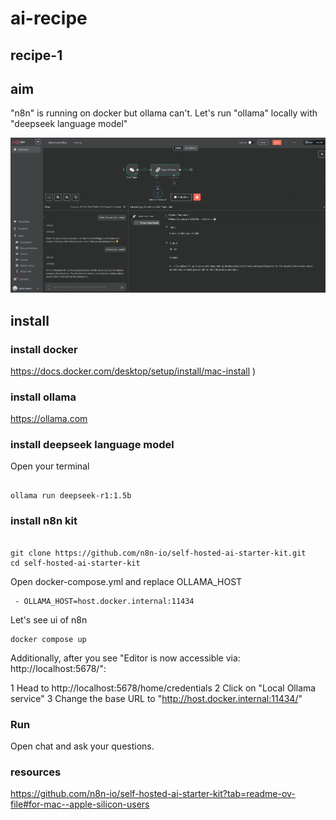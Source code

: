 # ai-recipe



## recipe-1

## aim

"n8n" is running on docker but ollama can't. Let's run "ollama" locally with "deepseek language model"

![recipe1 - Screenshot](https://github.com/keramiozsoy/ai-recipe/blob/main/resources/images/recipe1.png)


## install


### install docker 

https://docs.docker.com/desktop/setup/install/mac-install )

### install ollama

https://ollama.com

### install deepseek language model

Open your terminal

```SHELL

ollama run deepseek-r1:1.5b

```
### install n8n kit

```SHELL

git clone https://github.com/n8n-io/self-hosted-ai-starter-kit.git
cd self-hosted-ai-starter-kit

```

Open docker-compose.yml and replace OLLAMA_HOST

```
 - OLLAMA_HOST=host.docker.internal:11434
```

Let's see ui of n8n

```SHELL
docker compose up
```

Additionally, after you see "Editor is now accessible via: http://localhost:5678/":

1 Head to http://localhost:5678/home/credentials
2 Click on "Local Ollama service"
3 Change the base URL to "http://host.docker.internal:11434/"


### Run 

Open chat and ask your questions.



### resources

https://github.com/n8n-io/self-hosted-ai-starter-kit?tab=readme-ov-file#for-mac--apple-silicon-users

